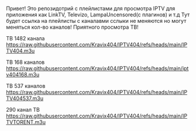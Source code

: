 Привет! Это репозидотрий с плейлистами для просмотра IPTV для приложения как LinkTV, Televizo, LampaUncensored(с плагинов) и т.д
Тут будет ссылка на плейлисты с каналавми сслыки не меняются но могут меняться кол-во каналов!
Приятного просмотра ТВ!



ТВ 1482 канала https://raw.githubusercontent.com/Kravix404/IPTV404/refs/heads/main/IPTV404.m3u


ТВ 168 каналов https://raw.githubusercontent.com/Kravix404/IPTV404/refs/heads/main/iptv404168.m3u

ТВ 537 каналов https://raw.githubusercontent.com/Kravix404/IPTV404/refs/heads/main/IPTV404537.m3u

290 канал ТВ https://raw.githubusercontent.com/Kravix404/IPTV404/refs/heads/main/IPTVTORENT.m3u
